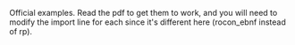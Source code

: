 
Official examples. Read the pdf to get them to work, and you will need to modify the import line for each since
it's different here (rocon_ebnf instead of rp).